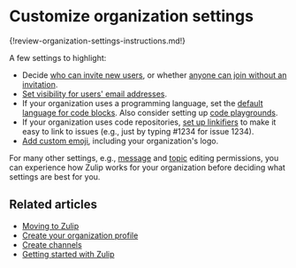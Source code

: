 # Customize organization settings

[message-editing-permissions]: /help/restrict-message-editing-and-deletion
[topic-editing-permissions]: /help/restrict-moving-messages
[default-code-block-language]: /help/code-blocks#default-code-block-language
[code-playgrounds]: /help/code-blocks#code-playgrounds
[email-address-visibility]: /help/configure-email-visibility
[who-can-invite]: /help/restrict-account-creation#change-who-can-send-invitations
[who-can-join]: /help/restrict-account-creation#set-whether-invitations-are-required-to-join

{!review-organization-settings-instructions.md!}

A few settings to highlight:

* Decide [who can invite new users][who-can-invite], or whether
  [anyone can join without an invitation][who-can-join].
* [Set visibility for users' email addresses][email-address-visibility].
* If your organization uses a programming language, set the [default
  language for code blocks][default-code-block-language]. Also
  consider setting up [code playgrounds][code-playgrounds].
* If your organization uses code repositories, [set up
  linkifiers](/help/add-a-custom-linkifier) to make it easy to link to
  issues (e.g., just by typing #1234 for issue 1234).
* [Add custom emoji](/help/custom-emoji), including your organization's logo.

For many other settings, e.g., [message][message-editing-permissions] and
[topic][topic-editing-permissions] editing permissions, you can experience how
Zulip works for your organization before deciding what settings are best for
you.

## Related articles

* [Moving to Zulip](/help/moving-to-zulip)
* [Create your organization profile](/help/create-your-organization-profile)
* [Create channels](/help/create-channels)
* [Getting started with Zulip](/help/getting-started-with-zulip)
